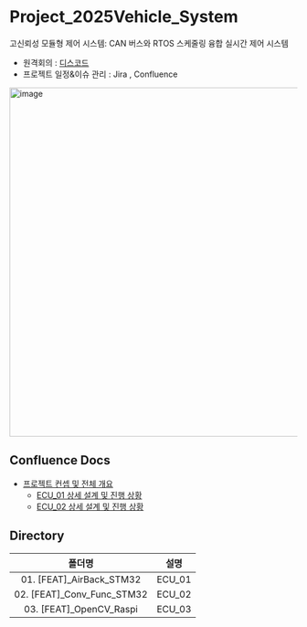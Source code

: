 # Project_2025Vehicle_System
고신뢰성 모듈형 제어 시스템: CAN 버스와 RTOS 스케줄링 융합 실시간 제어 시스템

- 원격회의 : [디스코드](https://discord.gg/kcJr6w6eAq)
- 프로젝트 일정&이슈 관리 : Jira , Confluence

<img width="1412" height="611" alt="image" src="https://github.com/user-attachments/assets/9bc83b1d-2bd7-41c2-8da5-4e1a951400cf" />


## Confluence Docs

- [프로젝트 컨셉 및 전체 개요](https://drive.google.com/file/d/1I1ajiGC8wo4qTgdd38HbKaoy6iAIf34t/view?usp=sharing)
  - [ECU_01 상세 설계 및 진행 상황](https://drive.google.com/file/d/17AZj5CPb7AHWl3_HZC4xAPMwkqz4SB1m/view?usp=sharing)
  - [ECU_02 상세 설계 및 진행 상황](https://drive.google.com/file/d/1J4QGpL6eGlgevUnKyyC7r0f5RvZsFnD-/view?usp=sharing)
  
## Directory
|폴더명|설명|
|:--:|:--:|
|01. [FEAT]_AirBack_STM32|ECU_01| 
|02. [FEAT]_Conv_Func_STM32|ECU_02|
|03. [FEAT]_OpenCV_Raspi|ECU_03|

